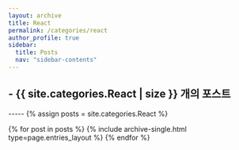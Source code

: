 ```yaml
---
layout: archive
title: React
permalink: /categories/react
author_profile: true
sidebar:
  title: Posts
  nav: "sidebar-contents"
---
```


<h2> - {{ site.categories.React | size }} 개의 포스트 </h2>
-----
{% assign posts = site.categories.React %}


{% for post in posts %}
  {% include archive-single.html type=page.entries_layout %}
{% endfor %}
